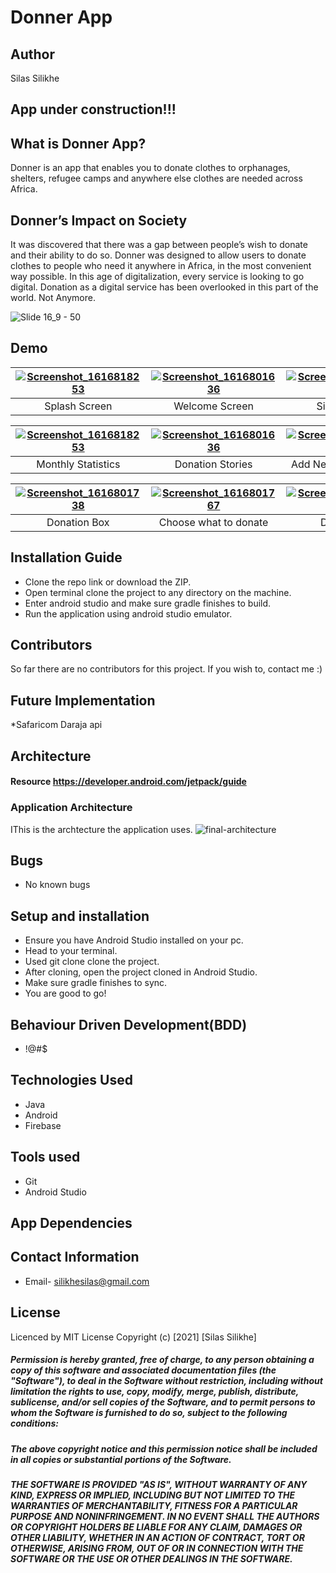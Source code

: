 # Donner App
## Author
Silas Silikhe
## App under construction!!!
## What is Donner App?
 Donner is an app that enables you to donate clothes to orphanages, shelters, refugee camps and anywhere else clothes are needed across Africa.

## Donner’s Impact on Society
It was discovered that there was a gap between people’s wish 
to donate and their ability to do so. Donner was designed to
allow users to donate clothes to people who need it anywhere
in Africa, in the most convenient way possible. In this age of 
digitalization, every service is looking to go digital. Donation
as a digital service has been overlooked in this part of the world. Not Anymore.

![Slide 16_9 - 50](https://user-images.githubusercontent.com/65366942/135597027-59a17601-123d-4f31-91a5-41e85ae0d5f3.png)
## Demo

| [![Screenshot_1616818253](https://user-images.githubusercontent.com/65366942/135603389-63b902d9-68b0-4ea3-b966-8f20af2a9891.jpeg )]()  | [![Screenshot_1616801636](https://user-images.githubusercontent.com/65366942/135603507-79aaa209-2668-4607-815a-2d51b77a4878.jpeg)]() | [![Screenshot_1616801662](https://user-images.githubusercontent.com/65366942/135705684-ac046315-0af6-46e7-ae3e-0f2905489282.jpeg)]() |[![Screenshot_1616832122](https://user-images.githubusercontent.com/65366942/135705744-1865253d-9b1c-4673-947f-d0393abdb7e0.jpeg)]()|
|:---:|:---:|:---:|:---:|
| Splash Screen | Welcome Screen | Signin Screen | Sighnup Screen |

| [![Screenshot_1616818253](https://user-images.githubusercontent.com/65366942/135603589-f0555711-3bf9-44fa-a318-6bb07c526f09.jpeg)]()  | [![Screenshot_1616801636](https://user-images.githubusercontent.com/65366942/135603662-63e3ac5c-d506-4fa9-a8ed-c5ed4321b6e7.jpeg)]() | [![Screenshot_1616801662](https://user-images.githubusercontent.com/65366942/135603717-e37b919f-6abd-4afc-bdee-76e28b8f68ff.jpeg)]() |[![Screenshot_1616832122](https://user-images.githubusercontent.com/65366942/135603772-51a1b8ba-e5af-4548-8e62-7a24e86f3e4a.jpeg)]()|
|:---:|:---:|:---:|:---:|
| Monthly Statistics | Donation Stories | Add New Donation Story |  Donation Centers |

[![Screenshot_1616801738](https://user-images.githubusercontent.com/65366942/135603914-92249d45-eee7-43e1-87c4-5ff437e17a62.jpeg)]() | [![Screenshot_1616801767](https://user-images.githubusercontent.com/65366942/135604039-dc4f23b7-3ba6-4a81-9197-3ad65ca81218.jpeg)]() | [![Screenshot_1616801807](https://user-images.githubusercontent.com/65366942/135604098-c327ed4b-77ed-4fa9-b78c-a317402b9073.jpeg)]()  | [![Screenshot_1616833938](https://user-images.githubusercontent.com/65366942/135604150-b22f084d-5f2f-4ee4-b263-dc01d08c03eb.jpeg)]() |
|:---:|:---:|:---:|:---:|
| Donation Box | Choose what to donate | Dontion Box | Donation Centers on Map | 

## Installation Guide
* Clone the repo link or download the ZIP.
* Open terminal clone the project to any directory on the machine.
* Enter android studio and make sure gradle finishes to build.
* Run the application using android studio emulator.
## Contributors
So far there are no contributors for this project.
If you wish to, contact me :)
## Future Implementation
*Safaricom Daraja api
## Architecture
#### Resource https://developer.android.com/jetpack/guide
### Application Architecture
IThis is the archtecture the application uses.
![final-architecture](https://user-images.githubusercontent.com/65366942/135602293-6b8b8995-ceff-4300-b85f-b182a9e7aeeb.png)

## Bugs
* No known bugs
## Setup and installation
* Ensure you have Android Studio installed on your pc.
* Head to your terminal.
* Used git clone <github-link> clone the project.
* After cloning, open the project cloned in Android Studio.
* Make sure gradle finishes to sync.
* You are good to go!
## Behaviour Driven Development(BDD)
* !@#$
## Technologies Used
* Java
* Android
* Firebase
  
## Tools used
* Git
* Android Studio
  
## App Dependencies
    
    
## Contact Information
* Email- silikhesilas@gmail.com
## License
Licenced by
MIT License
Copyright (c) [2021] [Silas Silikhe]
##### Permission is hereby granted, free of charge, to any person obtaining a copy of this software and associated documentation files (the "Software"), to deal in the Software without restriction, including without limitation the rights to use, copy, modify, merge, publish, distribute, sublicense, and/or sell copies of the Software, and to permit persons to whom the Software is furnished to do so, subject to the following conditions:
##### The above copyright notice and this permission notice shall be included in all copies or substantial portions of the Software.
##### THE SOFTWARE IS PROVIDED "AS IS", WITHOUT WARRANTY OF ANY KIND, EXPRESS OR IMPLIED, INCLUDING BUT NOT LIMITED TO THE WARRANTIES OF MERCHANTABILITY, FITNESS FOR A PARTICULAR PURPOSE AND NONINFRINGEMENT. IN NO EVENT SHALL THE AUTHORS OR COPYRIGHT HOLDERS BE LIABLE FOR ANY CLAIM, DAMAGES OR OTHER LIABILITY, WHETHER IN AN ACTION OF CONTRACT, TORT OR OTHERWISE, ARISING FROM, OUT OF OR IN CONNECTION WITH THE SOFTWARE OR THE USE OR OTHER DEALINGS IN THE SOFTWARE.
